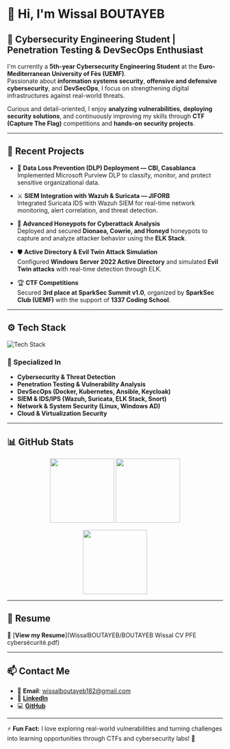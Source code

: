 # 👋 Hi, I'm **Wissal BOUTAYEB**

## 🔐 Cybersecurity Engineering Student | Penetration Testing & DevSecOps Enthusiast  

I'm currently a **5th-year Cybersecurity Engineering Student** at the **Euro-Mediterranean University of Fès (UEMF)**.  
Passionate about **information systems security**, **offensive and defensive cybersecurity**, and **DevSecOps**, I focus on strengthening digital infrastructures against real-world threats.  

Curious and detail-oriented, I enjoy **analyzing vulnerabilities**, **deploying security solutions**, and continuously improving my skills through **CTF (Capture The Flag)** competitions and **hands-on security projects**.

---

## 🚀 Recent Projects  

- 🧠 **Data Loss Prevention (DLP) Deployment — CBI, Casablanca**  
  Implemented Microsoft Purview DLP to classify, monitor, and protect sensitive organizational data.  

- ⚔️ **SIEM Integration with Wazuh & Suricata — JIFORB**  
  Integrated Suricata IDS with Wazuh SIEM for real-time network monitoring, alert correlation, and threat detection.  

- 🎯 **Advanced Honeypots for Cyberattack Analysis**  
  Deployed and secured **Dionaea, Cowrie, and Honeyd** honeypots to capture and analyze attacker behavior using the **ELK Stack**.  

- 🛡️ **Active Directory & Evil Twin Attack Simulation**  
  Configured **Windows Server 2022 Active Directory** and simulated **Evil Twin attacks** with real-time detection through ELK.  

- 🏆 **CTF Competitions**  
  Secured **3rd place at SparkSec Summit v1.0**, organized by **SparkSec Club (UEMF)** with the support of **1337 Coding School**.

---

## ⚙️ Tech Stack  
![Tech Stack](https://skillicons.dev/icons?i=linux,python,docker,kubernetes,ansible,mysql,php,nodejs,javascript,html,css,oracle,bash,git)

### 🧩 Specialized In  
- **Cybersecurity & Threat Detection**  
- **Penetration Testing & Vulnerability Analysis**  
- **DevSecOps (Docker, Kubernetes, Ansible, Keycloak)**  
- **SIEM & IDS/IPS (Wazuh, Suricata, ELK Stack, Snort)**  
- **Network & System Security (Linux, Windows AD)**  
- **Cloud & Virtualization Security**

---

## 📊 GitHub Stats  

<p align="center">
  <img src="https://github-readme-stats.vercel.app/api?username=wissalboutayeb&show_icons=true&theme=radical" height="150" />
  <img src="https://github-readme-streak-stats.herokuapp.com/?user=wissalboutayeb&theme=radical" height="150" />
</p>

<p align="center">
  <img src="https://github-readme-stats.vercel.app/api/top-langs/?username=wissalboutayeb&layout=compact&theme=radical" height="150" />
</p>

---

## 📄 Resume  
📎 [**View my Resume**](WissalBOUTAYEB/BOUTAYEB Wissal CV PFE cybersécurité.pdf)

---

## 📫 Contact Me  

- 📧 **Email**: [wissalboutayeb182@gmail.com](mailto:wissalboutayeb182@gmail.com)  
- 💼 [**LinkedIn**](https://www.linkedin.com/in/wissal-boutayeb-b57a13277/)  
- 💻 [**GitHub**](https://github.com/wissalboutayeb)

---

⚡ **Fun Fact:** I love exploring real-world vulnerabilities and turning challenges into learning opportunities through CTFs and cybersecurity labs! 🧩
